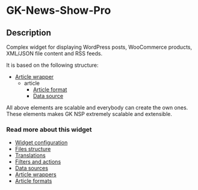 GK-News-Show-Pro
================

## Description

Complex widget for displaying WordPress posts, WooCommerce products, XML/JSON file content and RSS feeds.

It is based on the following structure:

* [Article wrapper](https://github.com/GavickPro/GK-News-Show-Pro/wiki/Article-wrappers)
  * article
    * [Article format](https://github.com/GavickPro/GK-News-Show-Pro/wiki/Article-formats)
    * [Data source](https://github.com/GavickPro/GK-News-Show-Pro/wiki/Data-sources)
    
All above elements are scalable and everybody can create the own ones. These elements makes GK NSP extremely scalable and extensible.

### Read more about this widget
* [Widget configuration](https://github.com/GavickPro/GK-News-Show-Pro/wiki/Configuration)
* [Files structure](https://github.com/GavickPro/GK-News-Show-Pro/wiki/Files-structure)
* [Translations](https://github.com/GavickPro/GK-News-Show-Pro/wiki/Translations)
* [Filters and actions](https://github.com/GavickPro/GK-News-Show-Pro/wiki/Filters-and-hooks)
* [Data sources](https://github.com/GavickPro/GK-News-Show-Pro/wiki/Data-sources)
* [Article wrappers](https://github.com/GavickPro/GK-News-Show-Pro/wiki/Article-wrappers)
* [Article formats](https://github.com/GavickPro/GK-News-Show-Pro/wiki/Article-formats)
